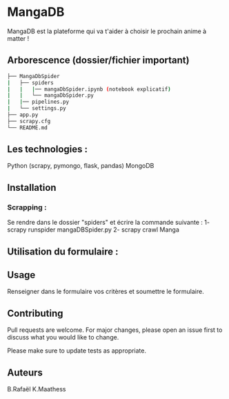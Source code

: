 # MangaDB

MangaDB est la plateforme qui va t'aider à choisir le prochain anime à matter !

## Arborescence (dossier/fichier important)
```bash
├── MangaDbSpider
|   ├── spiders
|   |   |── mangaDbSpider.ipynb (notebook explicatif)
|   |   └── mangaDbSpider.py
|   |── pipelines.py
|   └── settings.py
├── app.py
├── scrapy.cfg
└── README.md
``` 
## Les technologies :
Python (scrapy, pymongo, flask, pandas)
MongoDB

## Installation
### Scrapping :
Se rendre dans le dossier "spiders" et écrire la commande suivante : 
1- scrapy runspider mangaDBSpider.py
2- scrapy crawl Manga

## Utilisation du formulaire :


## Usage
Renseigner dans le formulaire vos critères et soumettre le formulaire.


## Contributing
Pull requests are welcome. For major changes, please open an issue first to discuss what you would like to change.

Please make sure to update tests as appropriate.

## Auteurs
B.Rafaël
K.Maathess
